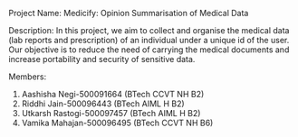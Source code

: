 Project Name: Medicify: Opinion Summarisation of Medical Data

Description: 
In this project, we aim to collect and organise the medical data (lab reports and prescription) of an individual under a unique id of the user.
Our objective is to reduce the need of carrying the medical documents and increase portability and security of sensitive data.

Members:
1. Aashisha Negi-500091664 (BTech CCVT NH B2)
2. Riddhi Jain-500096443 (BTech AIML H B2)
3. Utkarsh Rastogi-500097457 (BTech AIML H B2)
4. Vamika Mahajan-500096495 (BTech CCVT NH B6)
